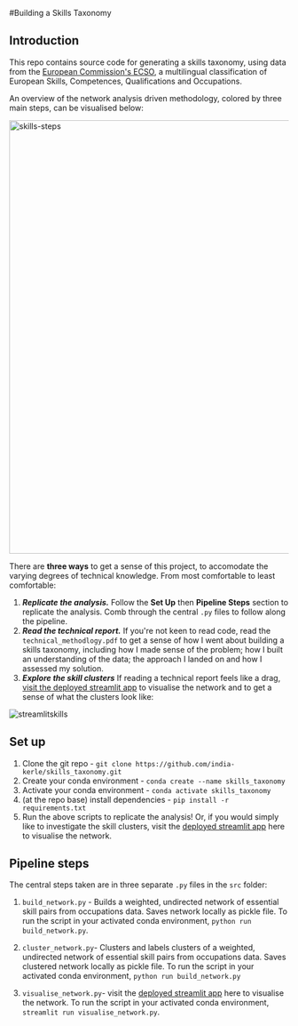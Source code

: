 #Building a Skills Taxonomy

## Introduction

This repo contains source code for generating a skills taxonomy, using data from the [European Commission's ECSO](https://ec.europa.eu/esco/portal/home), a multilingual classification of European Skills, Competences, Qualifications and Occupations. 

An overview of the network analysis driven methodology, colored by three main steps, can be visualised below:

<img width="780" alt="skills-steps" src="https://user-images.githubusercontent.com/46863334/151831932-f74d5954-9035-43f4-9137-53d54baf2043.png">

There are **three ways** to get a sense of this project, to accomodate the varying degrees of technical knowledge. From most comfortable to least comfortable:
1. ***Replicate the analysis.*** Follow the **Set Up** then **Pipeline Steps** section to replicate the analysis. Comb through the central ```.py``` files to follow along the pipeline.
2. ***Read the technical report.*** If you're not keen to read code, read the ```technical_methodlogy.pdf``` to get a sense of how I went about building a skills taxonomy, including how I made sense of the problem; how I built an understanding of the data; the approach I landed on and how I assessed my solution.
3. ***Explore the skill clusters*** If reading a technical report feels like a drag, [visit the deployed streamlit app](https://share.streamlit.io/india-kerle/skills_taxonomy/main/src/visualise_network.py) to visualise the network and to get a sense of what the clusters look like:

 ![streamlitskills](https://user-images.githubusercontent.com/46863334/151831044-86c22636-7543-49e0-b6ad-1d4aeaf64645.gif)
    
## Set up 

1. Clone the git repo - ```git clone https://github.com/india-kerle/skills_taxonomy.git```
2. Create your conda environment - ```conda create --name skills_taxonomy```
3. Activate your conda environment -  ```conda activate skills_taxonomy```
4. (at the repo base) install dependencies - ```pip install -r requirements.txt```
5. Run the above scripts to replicate the analysis! Or, if you would simply like to investigate the skill clusters, visit the [deployed streamlit app](https://share.streamlit.io/india-kerle/skills_taxonomy/main/src/visualise_network.py) here to visualise the network. 

## Pipeline steps

The central steps taken are in three separate ```.py``` files in the ```src``` folder:

1. ```build_network.py``` - Builds a weighted, undirected network of essential skill pairs from occupations data. Saves network locally as pickle file. To run the script in your activated conda environment, ```python run build_network.py```. 

2. ```cluster_network.py```- Clusters and labels clusters of a weighted, undirected network of essential skill pairs from occupations data. Saves clustered network locally as pickle file. To run the script in your activated conda environment, ```python run build_network.py```

3. ```visualise_network.py```- visit the [deployed streamlit app](https://share.streamlit.io/india-kerle/skills_taxonomy/main/src/visualise_network.py) here to visualise the network. To run the script in your activated conda environment, ```streamlit run visualise_network.py```.
